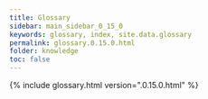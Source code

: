 ```yaml
---
title: Glossary
sidebar: main_sidebar_0_15_0
keywords: glossary, index, site.data.glossary
permalink: glossary.0.15.0.html
folder: knowledge
toc: false
---
```


{% include glossary.html version=".0.15.0.html" %}
